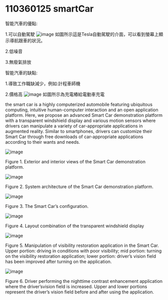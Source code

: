 # 110360125 smartCar
智能汽車的優點:

1.可以自動駕駛
![image](https://img.technews.tw/wp-content/uploads/2019/05/24142002/Tesla-e1558678816488.jpg)
如圖所示這是Tesla自動駕駛的介面，可以看到螢幕上顯示導航跟車的狀況。

2.低噪音

3.無廢氣排放

智能汽車的缺點:

1.導致工作職缺減少，例如:計程車師機

2.價格高
![image](https://img.ltn.com.tw/Upload/business/page/800/2020/04/27/218.jpg)
如圖所示為充電樁給電動車充電

the smart car is a highly computerized automobile featuring ubiquitous computing, intuitive human-computer interaction and an open application platform. Here, we propose an advanced Smart Car demonstration platform with a transparent windshield display and various motion sensors where drivers can manipulate a variety of car-appropriate applications in augmented reality. Similar to smartphones, drivers can customize their Smart Car through free downloads of car-appropriate applications according to their wants and needs. 



![image](https://github.com/smartCarLab/smartCar/blob/master/image/image1.png?raw=true)

Figure 1. Exterior and interior views of the Smart Car demonstration platform.

![image](https://github.com/smartCarLab/smartCar/blob/master/image/image2.png?raw=true)

Figure 2. System architecture of the Smart Car demonstration platform.

![image](https://github.com/smartCarLab/smartCar/blob/master/image/image3.png?raw=true)

Figure 3. The Smart Car’s configuration.

![image](https://github.com/smartCarLab/smartCar/blob/master/image/image4.png?raw=true)

Figure 4. Layout combination of the transparent windshield display

![image](https://github.com/smartCarLab/smartCar/blob/master/image/image5.png?raw=true)

Figure 5. Manipulation of visibility restoration application in the Smart Car. Upper portion:
driving in conditions with poor visibility; mid portion: turning on the visibility restoration application;
lower portion: driver’s vision field has been improved after turning on the application.

![image](https://github.com/smartCarLab/smartCar/blob/master/image/image6.png?raw=true)

Figure 6. Driver performing the nighttime contrast enhancement application where the
driver’svision field is increased. Upper and lower portions represent the driver’s vision field
before and after using the application.

